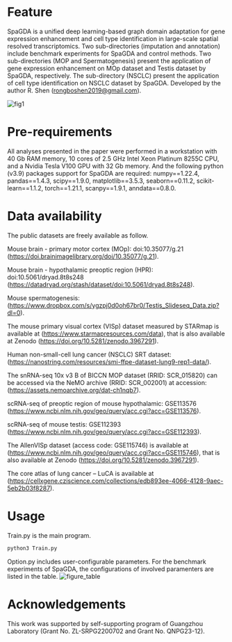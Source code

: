 # Feature
SpaGDA is a unified deep learning-based graph domain adaptation for gene expression enhancement and cell type identification in large-scale spatial resolved transcriptomics. Two sub-directories  (imputation and annotation) include benchmark experiments for SpaGDA and control methods. Two sub-directories (MOP and Spermatogenesis) present the application of gene expression enhancement on MOp dataset and Testis dataset by SpaGDA, respectively. The sub-directory (NSCLC) present the application of cell type identification on NSCLC dataset by SpaGDA. Developed by the author R. Shen (rongboshen2019@gmail.com). 

![fig1](https://github.com/shenrb/SpaGDA/assets/8838722/d2be7115-c907-4d88-a0ff-6444b1f67f7f)


# Pre-requirements
All analyses presented in the paper were performed in a workstation with 40 Gb RAM memory, 10 cores of 2.5 GHz Intel Xeon Platinum 8255C CPU, and a Nvidia Tesla V100 GPU with 32 Gb memory. And the following python (v3.9) packages support for SpaGDA are required: numpy==1.22.4, pandas==1.4.3, scipy==1.9.0, matplotlib==3.5.3, seaborn==0.11.2, scikit-learn==1.1.2, torch==1.21.1, scanpy==1.9.1, anndata==0.8.0.

# Data availability
The public datasets are freely available as follow. 

Mouse brain - primary motor cortex (MOp): doi:10.35077/g.21 (https://doi.brainimagelibrary.org/doi/10.35077/g.21).

Mouse brain - hypothalamic preoptic region (HPR): doi:10.5061/dryad.8t8s248 (https://datadryad.org/stash/dataset/doi:10.5061/dryad.8t8s248). 

Mouse spermatogenesis: (https://www.dropbox.com/s/ygzpj0d0oh67br0/Testis_Slideseq_Data.zip?dl=0). 

The mouse primary visual cortex (VISp) dataset measured by STARmap is available at (https://www.starmapresources.com/data), that is also available at Zenodo (https://doi.org/10.5281/zenodo.3967291). 

Human non-small-cell lung cancer (NSCLC) SRT dataset: (https://nanostring.com/resources/smi-ffpe-dataset-lung9-rep1-data/).

The snRNA-seq 10x v3 B of BICCN MOP dataset (RRID: SCR_015820) can be accessed via the NeMO archive (RRID: SCR_002001) at accession: (https://assets.nemoarchive.org/dat-ch1nqb7). 

scRNA-seq of preoptic region of mouse hypothalamic: GSE113576 (https://www.ncbi.nlm.nih.gov/geo/query/acc.cgi?acc=GSE113576). 

scRNA-seq of mouse testis: GSE112393 (https://www.ncbi.nlm.nih.gov/geo/query/acc.cgi?acc=GSE112393). 

The AllenVISp dataset (access code: GSE115746) is available at (https://www.ncbi.nlm.nih.gov/geo/query/acc.cgi?acc=GSE115746), that is also available at Zenodo (https://doi.org/10.5281/zenodo.3967291).

The core atlas of lung cancer – LuCA is available at (https://cellxgene.cziscience.com/collections/edb893ee-4066-4128-9aec-5eb2b03f8287).

# Usage
Train.py is the main program. 
```python
python3 Train.py
```
Option.py includes user-configurable parameters. For the benchmark experiments of SpaGDA, the configurations of involved paramenters are listed in the table.
![figure_table](https://user-images.githubusercontent.com/8838722/221455638-f0d9582f-648e-460b-a030-de0e7b341383.png)

# Acknowledgements
This work was supported by self-supporting program of Guangzhou Laboratory (Grant No. ZL-SRPG2200702 and Grant No. QNPG23-12).
